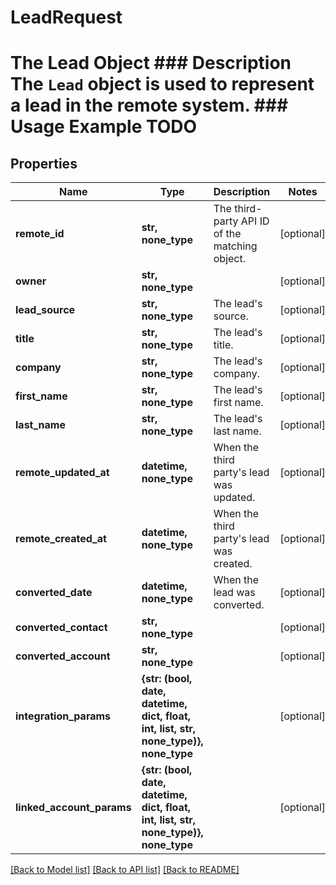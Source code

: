 # LeadRequest

# The Lead Object ### Description The `Lead` object is used to represent a lead in the remote system. ### Usage Example TODO

## Properties
Name | Type | Description | Notes
------------ | ------------- | ------------- | -------------
**remote_id** | **str, none_type** | The third-party API ID of the matching object. | [optional] 
**owner** | **str, none_type** |  | [optional] 
**lead_source** | **str, none_type** | The lead&#39;s source. | [optional] 
**title** | **str, none_type** | The lead&#39;s title. | [optional] 
**company** | **str, none_type** | The lead&#39;s company. | [optional] 
**first_name** | **str, none_type** | The lead&#39;s first name. | [optional] 
**last_name** | **str, none_type** | The lead&#39;s last name. | [optional] 
**remote_updated_at** | **datetime, none_type** | When the third party&#39;s lead was updated. | [optional] 
**remote_created_at** | **datetime, none_type** | When the third party&#39;s lead was created. | [optional] 
**converted_date** | **datetime, none_type** | When the lead was converted. | [optional] 
**converted_contact** | **str, none_type** |  | [optional] 
**converted_account** | **str, none_type** |  | [optional] 
**integration_params** | **{str: (bool, date, datetime, dict, float, int, list, str, none_type)}, none_type** |  | [optional] 
**linked_account_params** | **{str: (bool, date, datetime, dict, float, int, list, str, none_type)}, none_type** |  | [optional] 

[[Back to Model list]](../README.md#documentation-for-models) [[Back to API list]](../README.md#documentation-for-api-endpoints) [[Back to README]](../README.md)


